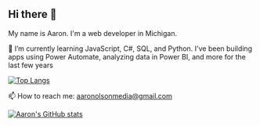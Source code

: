 ## Hi there 👋

My name is Aaron. I'm a web developer in Michigan.

🌱 I’m currently learning JavaScript, C#, SQL, and Python. I've been building apps using Power Automate, analyzing data in Power BI, and more for the last few years

[![Top Langs](https://github-readme-stats-taupe-omega-64.vercel.app/api/top-langs/?username=aolson28&layout=donut)](https://github.com/aolson28/github-readme-stats)

📫 How to reach me: aaronolsonmedia@gmail.com

<!--
**aolson28/aolson28** is a ✨ _special_ ✨ repository because its `README.md` (this file) appears on your GitHub profile.

Here are some ideas to get you started:

- 🔭 I’m currently working on ...
- 🌱 I’m currently learning ...
- 👯 I’m looking to collaborate on ...
- 🤔 I’m looking for help with ...
- 💬 Ask me about ...
- 📫 How to reach me: ...
- 😄 Pronouns: ...
- ⚡ Fun fact: ...
-->


[![Aaron's GitHub stats](https://github-readme-stats-taupe-omega-64.vercel.app/api?username=aolson28)](https://github.com/aolson28/github-readme-stats)
